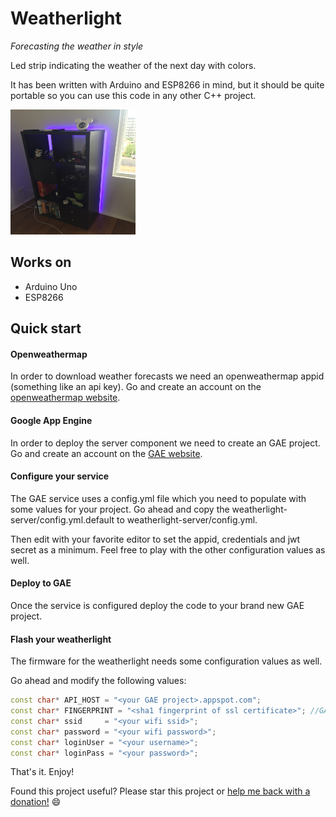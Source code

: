 Weatherlight 
============

*Forecasting the weather in style*

Led strip indicating the weather of the next day with colors.

It has been written with Arduino and ESP8266 in mind, but it should be quite portable so you can use this code in any other C++ project.

<img src="https://github.com/svanscho/weatherlight/blob/master/images/2015-11-27%2011.00.51.jpg?raw=true" width="200" height="200" />

Works on
--------

* Arduino Uno
* ESP8266

Quick start
-----------

#### Openweathermap

In order to download weather forecasts we need an openweathermap appid (something like an api key). Go and create an account on the [openweathermap website](https://home.openweathermap.org/users/sign_up).

#### Google App Engine

In order to deploy the server component we need to create an GAE project. Go and create an account on the [GAE website](https://appengine.google.com).

#### Configure your service

The GAE service uses a config.yml file which you need to populate with some values for your project. Go ahead and copy the weatherlight-server/config.yml.default to weatherlight-server/config.yml.

Then edit with your favorite editor to set the appid, credentials and jwt secret as a minimum. Feel free to play with the other configuration values as well.

#### Deploy to GAE

Once the service is configured deploy the code to your brand new GAE project.

#### Flash your weatherlight

The firmware for the weatherlight needs some configuration values as well. 

Go ahead and modify the following values:
```c++
const char* API_HOST = "<your GAE project>.appspot.com";
const char* FINGERPRINT = "<sha1 fingerprint of ssl certificate>"; //GAE: "06 34 A7 8F 52 4B 18 E8 72 B6 2F 2C 1C FF E7 9F E9 FF 72 7C"
const char* ssid     = "<your wifi ssid>";
const char* password = "<your wifi password>";
const char* loginUser = "<your username>";
const char* loginPass = "<your password>";
```

That's it. Enjoy!

Found this project useful? Please star this project or [help me back with a donation!](https://www.paypal.com/cgi-bin/webscr?cmd=_donations&business=P3RDCSF7FN5FW&lc=BE&item_name=Weatherlight&item_number=weatherlight&currency_code=AUD&bn=PP%2dDonationsBF%3abtn_donate_LG%2egif%3aNonHosted) :smile:






